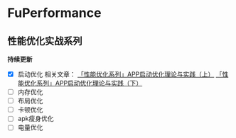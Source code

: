 # FuPerformance
## 性能优化实战系列

**持续更新**

- [x] 启动优化
相关文章：
  [「性能优化系列」APP启动优化理论与实践（上）](https://juejin.cn/post/6844904131816079367)
  [「性能优化系列」APP启动优化理论与实践（下）](https://juejin.cn/post/6997253505723432974)
- [ ] 内存优化
- [ ] 布局优化
- [ ] 卡顿优化
- [ ] apk瘦身优化
- [ ] 电量优化
